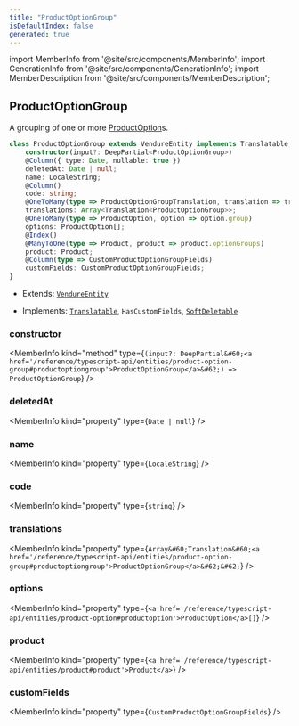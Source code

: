```yaml
---
title: "ProductOptionGroup"
isDefaultIndex: false
generated: true
---
```

<!-- This file was generated from the Vendure source. Do not modify. Instead, re-run the "docs:build" script -->
import MemberInfo from '@site/src/components/MemberInfo';
import GenerationInfo from '@site/src/components/GenerationInfo';
import MemberDescription from '@site/src/components/MemberDescription';


## ProductOptionGroup

<GenerationInfo sourceFile="packages/core/src/entity/product-option-group/product-option-group.entity.ts" sourceLine="20" packageName="@vendure/core" />

A grouping of one or more <a href='/reference/typescript-api/entities/product-option#productoption'>ProductOption</a>s.

```ts title="Signature"
class ProductOptionGroup extends VendureEntity implements Translatable, HasCustomFields, SoftDeletable {
    constructor(input?: DeepPartial<ProductOptionGroup>)
    @Column({ type: Date, nullable: true })
    deletedAt: Date | null;
    name: LocaleString;
    @Column()
    code: string;
    @OneToMany(type => ProductOptionGroupTranslation, translation => translation.base, { eager: true })
    translations: Array<Translation<ProductOptionGroup>>;
    @OneToMany(type => ProductOption, option => option.group)
    options: ProductOption[];
    @Index()
    @ManyToOne(type => Product, product => product.optionGroups)
    product: Product;
    @Column(type => CustomProductOptionGroupFields)
    customFields: CustomProductOptionGroupFields;
}
```
* Extends: <code><a href='/reference/typescript-api/entities/vendure-entity#vendureentity'>VendureEntity</a></code>


* Implements: <code><a href='/reference/typescript-api/entities/interfaces#translatable'>Translatable</a></code>, <code>HasCustomFields</code>, <code><a href='/reference/typescript-api/entities/interfaces#softdeletable'>SoftDeletable</a></code>



<div className="members-wrapper">

### constructor

<MemberInfo kind="method" type={`(input?: DeepPartial&#60;<a href='/reference/typescript-api/entities/product-option-group#productoptiongroup'>ProductOptionGroup</a>&#62;) => ProductOptionGroup`}   />


### deletedAt

<MemberInfo kind="property" type={`Date | null`}   />


### name

<MemberInfo kind="property" type={`LocaleString`}   />


### code

<MemberInfo kind="property" type={`string`}   />


### translations

<MemberInfo kind="property" type={`Array&#60;Translation&#60;<a href='/reference/typescript-api/entities/product-option-group#productoptiongroup'>ProductOptionGroup</a>&#62;&#62;`}   />


### options

<MemberInfo kind="property" type={`<a href='/reference/typescript-api/entities/product-option#productoption'>ProductOption</a>[]`}   />


### product

<MemberInfo kind="property" type={`<a href='/reference/typescript-api/entities/product#product'>Product</a>`}   />


### customFields

<MemberInfo kind="property" type={`CustomProductOptionGroupFields`}   />




</div>
